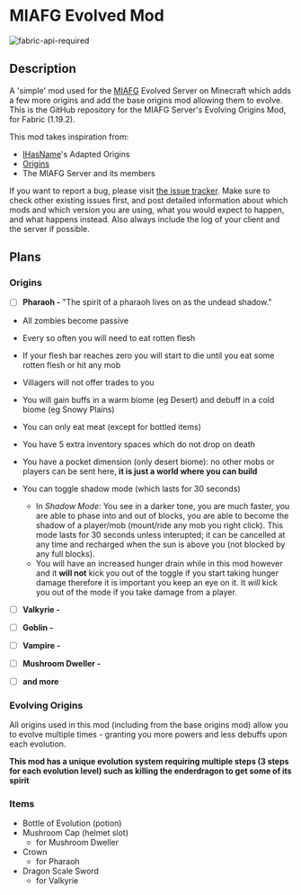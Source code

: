# MIAFG Evolved Mod

![fabric-api-required](https://user-images.githubusercontent.com/94855937/228526301-c33a90af-9d0a-4a76-9491-2c9782cd54e8.png)


## Description

A 'simple' mod used for the [MIAFG](http://miafg.com) Evolved Server on Minecraft which adds a few more origins and add the base origins mod allowing them to evolve.
This is the GitHub repository for the MIAFG Server's Evolving Origins Mod, for Fabric (1.19.2).

This mod takes inspiration from:
- [IHasName](https://www.youtube.com/@IHasName)'s Adapted Origins
- [Origins](https://www.curseforge.com/minecraft/mc-mods/origins)
- The MIAFG Server and its members

If you want to report a bug, please visit [the issue tracker](https://github.com/LarryPlayz/Origins-Evolved-MIAFG/issues). Make sure to check other existing issues first, and post detailed information about which mods and which version you are using, what you would expect to happen, and what happens instead. Also always include the log of your client and the server if possible.

## Plans

### Origins

- [ ] **Pharaoh -** "The spirit of a pharaoh lives on as the undead shadow."
- All zombies become passive
- Every so often you will need to eat rotten flesh
- If your flesh bar reaches zero you will start to die until you eat some rotten flesh or hit any mob
- Villagers will not offer trades to you
- You will gain buffs in a warm biome (eg Desert) and debuff in a cold biome (eg Snowy Plains)
- You can only eat meat (except for bottled items)
- You have 5 extra inventory spaces which do not drop on death
- You have a pocket dimension (only desert biome): no other mobs or players can be sent here, **it is just a world where you can build**
- You can toggle shadow mode (which lasts for 30 seconds)

   - In *Shadow Mode*: You see in a darker tone, you are much faster, you are able to phase into and out of blocks, you are able to become the shadow of a player/mob (mount/ride any mob you right click). This mode lasts for 30 seconds unless interupted; it can be cancelled at any time and recharged when the sun is above you (not blocked by any full blocks).
   - You will have an increased hunger drain while in this mod however and it **will not** kick you out of the toggle if you start taking hunger damage therefore it is important you keep an eye on it. It *will* kick you out of the mode if you take damage from a player.

- [ ] **Valkyrie -**
<!--review charlie's origin when at home-->

- [ ] **Goblin -** 
<!--inchling-esque TBC-->

- [ ] **Vampire -**
<!--possibly - requires feedback from server members-->

- [ ] **Mushroom Dweller -**

- [ ] **and more**

### Evolving Origins

All origins used in this mod (including from the base origins mod) allow you to evolve multiple times - granting you more powers and less debuffs upon each evolution.

**This mod has a unique evolution system requiring multiple steps (3 steps for each evolution level) such as killing the enderdragon to get some of its spirit**

### Items

- Bottle of Evolution (potion)
- Mushroom Cap (helmet slot)
    - for Mushroom Dweller
- Crown
    - for Pharaoh
- Dragon Scale Sword
    - for Valkyrie
